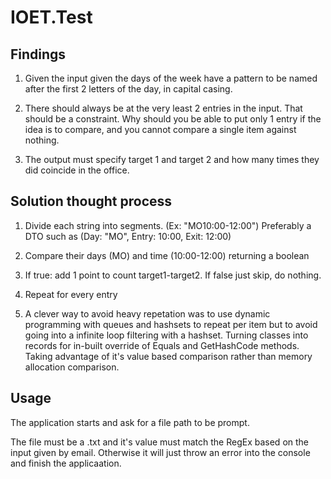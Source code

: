 # IOET.Test

## Findings

1. Given the input given the days of the week have a pattern to be named after the first 2 letters of the day, in capital casing. 

2. There should always be at the very least 2 entries in the input. That should be a constraint. 
Why should you be able to put only 1 entry if the idea is to compare, and you cannot compare a single item against nothing. 

3. The output must specify target 1 and target 2 and how many times they did coincide in the office.

## Solution thought process

1. Divide each string into segments. (Ex: "MO10:00-12:00") Preferably a DTO such as (Day: "MO", Entry: 10:00, Exit: 12:00)

2. Compare their days (MO) and time (10:00-12:00) returning a boolean

3. If true: add 1 point to count target1-target2. If false just skip, do nothing.

4. Repeat for every entry 

5. A clever way to avoid heavy repetation was to use dynamic programming with queues 
and hashsets to repeat per item but to avoid going into a infinite loop filtering with a hashset. 
Turning classes into records for in-built override of Equals and GetHashCode methods. 
Taking advantage of it's value based comparison rather than memory allocation comparison.

## Usage

The application starts and ask for a file path to be prompt. 

The file must be a .txt and it's value must match the RegEx based on the input given by email. 
Otherwise it will just throw an error into the console and finish the applicaation.